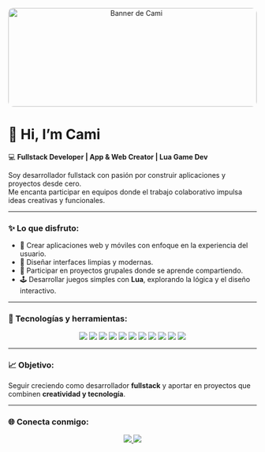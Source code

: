 <!-- Banner de perfil -->
<p align="center">
  <img src="https://github.com/user-attachments/assets/3fb8e98c-7621-41a6-bb23-464728d75bcc" alt="Banner de Cami" width="100%" height="200px" style="object-fit: cover; border-radius: 10px;"/>
</p>

# 👋 Hi, I’m Cami

💻 **Fullstack Developer | App & Web Creator | Lua Game Dev**

Soy desarrollador fullstack con pasión por construir aplicaciones y proyectos desde cero.  
Me encanta participar en equipos donde el trabajo colaborativo impulsa ideas creativas y funcionales.

---

### ✨ Lo que disfruto:
- 🚀 Crear aplicaciones web y móviles con enfoque en la experiencia del usuario.  
- 🎨 Diseñar interfaces limpias y modernas.  
- 🤝 Participar en proyectos grupales donde se aprende compartiendo.  
- 🕹️ Desarrollar juegos simples con **Lua**, explorando la lógica y el diseño interactivo.  

---

### 🧠 Tecnologías y herramientas:

<p align="center">
  <img src="https://img.shields.io/badge/React-20232A?style=for-the-badge&logo=react&logoColor=61DAFB"/>
  <img src="https://img.shields.io/badge/Kotlin-7F52FF?style=for-the-badge&logo=kotlin&logoColor=white"/>
  <img src="https://img.shields.io/badge/Node.js-339933?style=for-the-badge&logo=node.js&logoColor=white"/>
  <img src="https://img.shields.io/badge/Xano-1D3557?style=for-the-badge&logo=xano&logoColor=white"/>
  <img src="https://img.shields.io/badge/HTML5-E34F26?style=for-the-badge&logo=html5&logoColor=white"/>
  <img src="https://img.shields.io/badge/CSS3-1572B6?style=for-the-badge&logo=css3&logoColor=white"/>
  <img src="https://img.shields.io/badge/Bootstrap-7952B3?style=for-the-badge&logo=bootstrap&logoColor=white"/>
  <img src="https://img.shields.io/badge/JavaScript-F7DF1E?style=for-the-badge&logo=javascript&logoColor=black"/>
  <img src="https://img.shields.io/badge/Python-3776AB?style=for-the-badge&logo=python&logoColor=white"/>
  <img src="https://img.shields.io/badge/Figma-F24E1E?style=for-the-badge&logo=figma&logoColor=white"/>
  <img src="https://img.shields.io/badge/Lua-2C2D72?style=for-the-badge&logo=lua&logoColor=white"/>
</p>

---

### 📈 Objetivo:
Seguir creciendo como desarrollador **fullstack** y aportar en proyectos que combinen **creatividad y tecnología**.

---

### 🌐 Conecta conmigo:

<p align="center">
  <a href="https://mail.google.com/mail/?view=cm&fs=1&to=kaidevop@gmail.com" target="_blank">
    <img src="https://img.shields.io/badge/Contact%20Me-Gmail-D14836?style=for-the-badge&logo=gmail&logoColor=white"/>
  </a>
  <a href="https://www.linkedin.com/in/camilo-tapia-267478389" target="_blank">
    <img src="https://img.shields.io/badge/LinkedIn-0077B5?style=for-the-badge&logo=linkedin&logoColor=white"/>
  </a>
</p>
